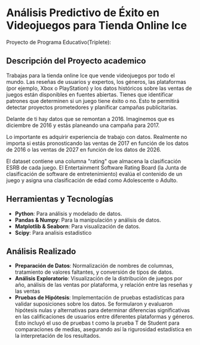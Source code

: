 # Análisis Predictivo de Éxito en Videojuegos para Tienda Online Ice   
Proyecto de Programa Educativo(Triplete):
## Descripción del Proyecto academico
Trabajas para la tienda online Ice que vende videojuegos por todo el mundo. Las reseñas de usuarios y expertos, los géneros, las plataformas (por ejemplo, Xbox o PlayStation) y los datos históricos sobre las ventas de juegos están disponibles en fuentes abiertas. Tienes que identificar patrones que determinen si un juego tiene éxito o no. Esto te permitirá detectar proyectos prometedores y planificar campañas publicitarias.

Delante de ti hay datos que se remontan a 2016. Imaginemos que es diciembre de 2016 y estás planeando una campaña para 2017.

Lo importante es adquirir experiencia de trabajo con datos. Realmente no importa si estás pronosticando las ventas de 2017 en función de los datos de 2016 o las ventas de 2027 en función de los datos de 2026.

El dataset contiene una columna "rating" que almacena la clasificación ESRB de cada juego. El Entertainment Software Rating Board (la Junta de clasificación de software de entretenimiento) evalúa el contenido de un juego y asigna una clasificación de edad como Adolescente o Adulto.

## Herramientas y Tecnologías
- **Python**: Para análisis y modelado de datos.
- **Pandas & Numpy**: Para la manipulación y análisis de datos.
- **Matplotlib & Seaborn**: Para visualización de datos.
- **Scipy**: Para analisis estadistico 

## Análisis Realizado
- **Preparación de Datos**: Normalización de nombres de columnas, tratamiento de valores faltantes, y conversión de tipos de datos.
- **Análisis Exploratorio**: Visualización de la distribución de juegos por año, análisis de las ventas por plataforma, y relación entre las reseñas y las ventas
- **Pruebas de Hipótesis**: Implementación de pruebas estadísticas para validar suposiciones sobre los datos. Se formularon y evaluaron hipótesis nulas y alternativas para determinar diferencias significativas en las calificaciones de usuarios entre diferentes plataformas y géneros. Esto incluyó el uso de pruebas t como la prueba T de Student para comparaciones de medias, asegurando así la rigurosidad estadística en la interpretación de los resultados.